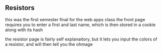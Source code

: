 ## Resistors
this was the first semester final for the web apps class
the front page requires you to enter a first and last name, which is then stored in a cookie along with its hash

the resistor page is fairly self explanaitory, but it lets you input the colors of a resistor, and will then tell you the ohmage
